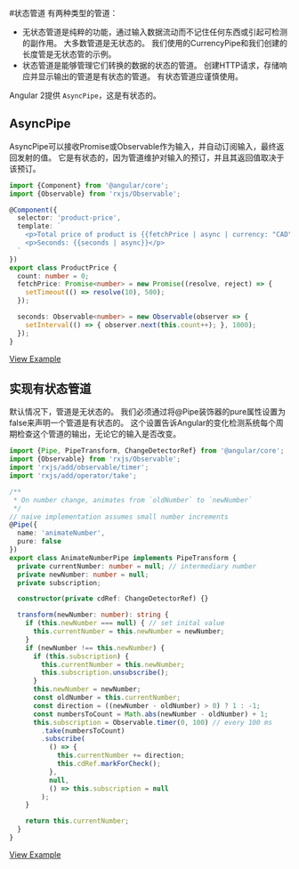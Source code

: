 #状态管道
有两种类型的管道：

- 无状态管道是纯粹的功能，通过输入数据流动而不记住任何东西或引起可检测的副作用。 大多数管道是无状态的。 我们使用的CurrencyPipe和我们创建的长度管是无状态管的示例。
- 状态管道是能够管理它们转换的数据的状态的管道。 创建HTTP请求，存储响应并显示输出的管道是有状态的管道。 有状态管道应谨慎使用。

Angular 2提供 `AsyncPipe`，这是有状态的。

## AsyncPipe

AsyncPipe可以接收Promise或Observable作为输入，并自动订阅输入，最终返回发射的值。 它是有状态的，因为管道维护对输入的预订，并且其返回值取决于该预订。

```typescript
import {Component} from '@angular/core';
import {Observable} from 'rxjs/Observable';

@Component({
  selector: 'product-price',
  template: `
    <p>Total price of product is {{fetchPrice | async | currency: "CAD": true: "1.2-2"}}</p>
    <p>Seconds: {{seconds | async}}</p>
  `
})
export class ProductPrice {
  count: number = 0;
  fetchPrice: Promise<number> = new Promise((resolve, reject) => {
    setTimeout(() => resolve(10), 500);
  });

  seconds: Observable<number> = new Observable(observer => {
    setInterval(() => { observer.next(this.count++); }, 1000);
  });
}
```

[View Example](http://plnkr.co/edit/YrJEE5UBTlZ8HtfMGfR2?p=preview)

## 实现有状态管道

默认情况下，管道是无状态的。 我们必须通过将@Pipe装饰器的pure属性设置为false来声明一个管道是有状态的。 这个设置告诉Angular的变化检测系统每个周期检查这个管道的输出，无论它的输入是否改变。

```typescript
import {Pipe, PipeTransform, ChangeDetectorRef} from '@angular/core';
import {Observable} from 'rxjs/Observable';
import 'rxjs/add/observable/timer';
import 'rxjs/add/operator/take';

/**
 * On number change, animates from `oldNumber` to `newNumber`
 */
// naive implementation assumes small number increments
@Pipe({
  name: 'animateNumber',
  pure: false
})
export class AnimateNumberPipe implements PipeTransform {
  private currentNumber: number = null; // intermediary number
  private newNumber: number = null;
  private subscription;

  constructor(private cdRef: ChangeDetectorRef) {}

  transform(newNumber: number): string {
    if (this.newNumber === null) { // set inital value
      this.currentNumber = this.newNumber = newNumber;
    }
    if (newNumber !== this.newNumber) {
      if (this.subscription) {
        this.currentNumber = this.newNumber;
        this.subscription.unsubscribe();
      }
      this.newNumber = newNumber;
      const oldNumber = this.currentNumber;
      const direction = ((newNumber - oldNumber) > 0) ? 1 : -1;
      const numbersToCount = Math.abs(newNumber - oldNumber) + 1;
      this.subscription = Observable.timer(0, 100) // every 100 ms
        .take(numbersToCount)
        .subscribe(
          () => {
            this.currentNumber += direction;
            this.cdRef.markForCheck();
          },
          null,
          () => this.subscription = null
        );
    }

    return this.currentNumber;
  }
}
```

[View Example](http://plnkr.co/edit/PQwaKTYeUXWdS3mm2ojY?p=preview)
